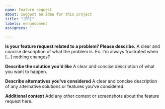 ```yaml
---
name: Feature request
about: Suggest an idea for this project
title: "[FR]"
labels: enhancement
assignees: ''

---
```


**Is your feature request related to a problem? Please describe.**
A clear and concise description of what the problem is. Ex. I'm always frustrated when [...] nothing changes?

**Describe the solution you'd like**
A clear and concise description of what you want to happen.

**Describe alternatives you've considered**
A clear and concise description of any alternative solutions or features you've considered.

**Additional context**
Add any other context or screenshots about the feature request here.
